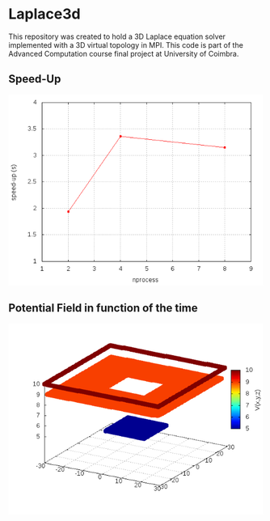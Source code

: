 # Laplace3d

This repository was created to hold a 3D Laplace equation solver implemented with a 3D virtual topology in MPI. This code is part of the Advanced Computation course final project at University of Coimbra. 

## Speed-Up

![alt tag](https://raw.githubusercontent.com/phydev/laplace3d/master/speedup.png)

## Potential Field in function of the time

![alt tag](https://raw.githubusercontent.com/phydev/laplace3d/master/movie.gif)

